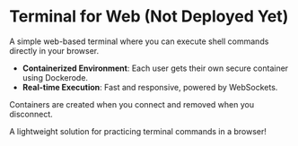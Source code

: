 # Terminal for Web (**Not Deployed Yet**)

A simple web-based terminal where you can execute shell commands directly in your browser.  

- **Containerized Environment**: Each user gets their own secure container using Dockerode.  
- **Real-time Execution**: Fast and responsive, powered by WebSockets.
  
Containers are created when you connect and removed when you disconnect.  

A lightweight solution for practicing terminal commands in a browser!  
